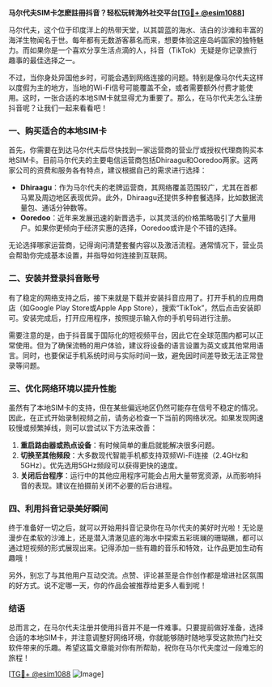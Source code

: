 **马尔代夫SIM卡怎麽註冊抖音？轻松玩转海外社交平台[[TG💪+ @esim1088](https://t.me/s/esim1088)]**

马尔代夫，这个位于印度洋上的热带天堂，以其碧蓝的海水、洁白的沙滩和丰富的海洋生物闻名于世。每年都有无数游客慕名而来，想要体验这座岛屿国家的独特魅力。而如果你是一个喜欢分享生活点滴的人，抖音（TikTok）无疑是你记录旅行趣事的最佳选择之一。

不过，当你身处异国他乡时，可能会遇到网络连接的问题。特别是像马尔代夫这样以度假为主的地方，当地的Wi-Fi信号可能覆盖不全，或者需要额外付费才能使用。这时，一张合适的本地SIM卡就显得尤为重要了。那么，在马尔代夫怎么注册抖音呢？让我们一起来看看吧！

### 一、购买适合的本地SIM卡

首先，你需要在到达马尔代夫后尽快找到一家运营商的营业厅或授权代理商购买本地SIM卡。目前马尔代夫的主要电信运营商包括Dhiraagu和Ooredoo两家。这两家公司的资费和服务各有特点，建议根据自己的需求进行选择：

- **Dhiraagu**：作为马尔代夫的老牌运营商，其网络覆盖范围较广，尤其在首都马累及周边地区表现优异。此外，Dhiraagu还提供多种套餐选择，比如数据流量包、通话分钟数等。
- **Ooredoo**：近年来发展迅速的新晋选手，以其灵活的价格策略吸引了大量用户。如果你更倾向于经济实惠的选择，Ooredoo或许是个不错的选择。

无论选择哪家运营商，记得询问清楚套餐内容以及激活流程。通常情况下，营业员会帮助你完成基本设置，并指导如何连接到互联网。

### 二、安装并登录抖音账号

有了稳定的网络支持之后，接下来就是下载并安装抖音应用了。打开手机的应用商店（如Google Play Store或Apple App Store），搜索“TikTok”，然后点击安装即可。安装完成后，打开应用程序，按照提示输入你的手机号码进行注册。

需要注意的是，由于抖音属于国际化的短视频平台，因此它在全球范围内都可以正常使用。但为了确保流畅的用户体验，建议将设备的语言设置为英文或其他常用语言。同时，也要保证手机系统时间与实际时间一致，避免因时间差导致无法正常登录等问题。

### 三、优化网络环境以提升性能

虽然有了本地SIM卡的支持，但在某些偏远地区仍然可能存在信号不稳定的情况。因此，在正式开始录制视频之前，请务必检查一下当前的网络状况。如果发现网速较慢或频繁掉线，则可以尝试以下方法来改善：

1. **重启路由器或热点设备**：有时候简单的重启就能解决很多问题。
2. **切换至其他频段**：大多数现代智能手机都支持双频Wi-Fi连接（2.4GHz和5GHz）。优先选用5GHz频段可以获得更快的速度。
3. **关闭后台程序**：运行中的其他应用程序可能会占用大量带宽资源，从而影响抖音的表现。建议在拍摄前关闭不必要的后台进程。

### 四、利用抖音记录美好瞬间

终于准备好一切之后，就可以开始用抖音记录你在马尔代夫的美好时光啦！无论是漫步在柔软的沙滩上，还是潜入清澈见底的海水中探索五彩斑斓的珊瑚礁，都可以通过短视频的形式展现出来。记得添加一些有趣的音乐和特效，让作品更加生动有趣哦！

另外，别忘了与其他用户互动交流。点赞、评论甚至是合作创作都是增进社区氛围的好方式。说不定哪一天，你的作品会被推荐给更多人看到呢！

### 结语

总而言之，在马尔代夫注册并使用抖音并不是一件难事。只要提前做好准备，选择合适的本地SIM卡，并注意调整好网络环境，你就能够随时随地享受这款热门社交软件带来的乐趣。希望这篇文章能对你有所帮助，祝你在马尔代夫度过一段难忘的旅程！

[[TG💪+ @esim1088](https://t.me/s/esim1088) ![Image](https://i.postimg.cc/4NQfJmqS/Snipaste-2025-05-13-00-14-12.png)]